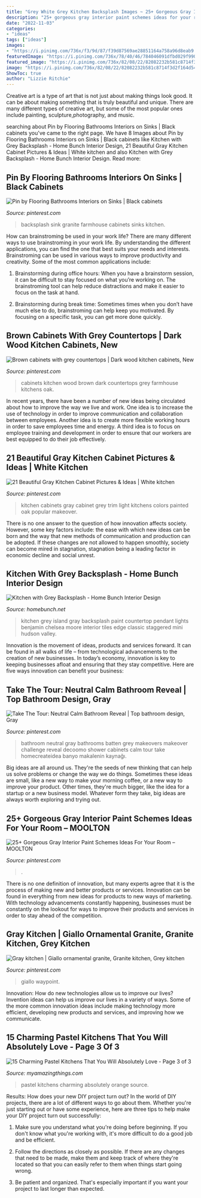```yaml
---
title: "Grey White Grey Kitchen Backsplash Images ~ 25+ Gorgeous Gray Interior Paint Schemes Ideas For Your Room – Moolton"
description: "25+ gorgeous gray interior paint schemes ideas for your room – moolton"
date: "2022-11-03"
categories:
- "ideas"
tags: ["ideas"]
images:
- "https://i.pinimg.com/736x/f3/9d/87/f39d87569ae28851164a758a96d8eab9.jpg"
featuredImage: "https://i.pinimg.com/736x/78/40/46/784046091dfbd029f990bc88bbdc283b--neutral-bathroom-gray-bathrooms.jpg"
featured_image: "https://i.pinimg.com/736x/82/08/22/82082232b581c8714f3d2f164d54031d.jpg"
image: "https://i.pinimg.com/736x/82/08/22/82082232b581c8714f3d2f164d54031d.jpg"
ShowToc: true
author: "Lizzie Ritchie"
---
```



Creative art is a type of art that is not just about making things look good. It can be about making something that is truly beautiful and unique. There are many different types of creative art, but some of the most popular ones include painting, sculpture,photography, and music.

	

		
searching about Pin by Flooring Bathrooms Interiors on Sinks | Black cabinets you've came to the right page. We have 8 Images about Pin by Flooring Bathrooms Interiors on Sinks | Black cabinets like Kitchen with Grey Backsplash - Home Bunch Interior Design, 21 Beautiful Gray Kitchen Cabinet Pictures &amp; Ideas | White kitchen and also Kitchen with Grey Backsplash - Home Bunch Interior Design. Read more:
		
    
## Pin By Flooring Bathrooms Interiors On Sinks | Black Cabinets

<img loading=lazy src="https://i.pinimg.com/736x/8d/46/30/8d46301e328e9cec6d6369ba67994152.jpg" onerror="this.onerror=null;this.src='https://tse4.mm.bing.net/th?id=OIP.wNGatZuPhG5FkSx8blVbQwHaLG&amp;pid=15.1';" alt="Pin by Flooring Bathrooms Interiors on Sinks | Black cabinets">

_Source: pinterest.com_

>backsplash sink granite farmhouse cabinets sinks kitchen. 

	

How can brainstroming be used in your work life?
There are many different ways to use brainstroming in your work life. By understanding the different applications, you can find the one that best suits your needs and interests. Brainstroming can be used in various ways to improve productivity and creativity. Some of the most common applications include:
1) Brainstorming during office hours: When you have a brainstorm session, it can be difficult to stay focused on what you’re working on. The brainstroming tool can help reduce distractions and make it easier to focus on the task at hand.

2) Brainstorming during break time: Sometimes times when you don’t have much else to do, brainstroming can help keep you motivated. By focusing on a specific task, you can get more done quickly.

    
## Brown Cabinets With Grey Countertops | Dark Wood Kitchen Cabinets, New

<img loading=lazy src="https://i.pinimg.com/736x/f0/ad/eb/f0adebc004bcbacba40934acf3355796.jpg" onerror="this.onerror=null;this.src='https://tse4.mm.bing.net/th?id=OIP.BpXg-xyD3mUdTFiBbOhiEgHaKo&amp;pid=15.1';" alt="Brown cabinets with grey countertops | Dark wood kitchen cabinets, New">

_Source: pinterest.com_

>cabinets kitchen wood brown dark countertops grey farmhouse kitchens oak. 

	

In recent years, there have been a number of new ideas being circulated about how to improve the way we live and work. One idea is to increase the use of technology in order to improve communication and collaboration between employees. Another idea is to create more flexible working hours in order to save employees time and energy. A third idea is to focus on employee training and development in order to ensure that our workers are best equipped to do their job effectively.

    
## 21 Beautiful Gray Kitchen Cabinet Pictures &amp; Ideas | White Kitchen

<img loading=lazy src="https://i.pinimg.com/736x/f3/9d/87/f39d87569ae28851164a758a96d8eab9.jpg" onerror="this.onerror=null;this.src='https://tse2.mm.bing.net/th?id=OIP.ZTp1XK59LmHKTlPfanQYygHaLG&amp;pid=15.1';" alt="21 Beautiful Gray Kitchen Cabinet Pictures &amp; Ideas | White kitchen">

_Source: pinterest.com_

>kitchen cabinets gray cabinet grey trim light kitchens colors painted oak popular makeover. 

	

There is no one answer to the question of how innovation affects society. However, some key factors include: the ease with which new ideas can be born and the way that new methods of communication and production can be adopted. If these changes are not allowed to happen smoothly, society can become mired in stagnation, stagnation being a leading factor in economic decline and social unrest.

    
## Kitchen With Grey Backsplash - Home Bunch Interior Design

<img loading=lazy src="http://www.homebunch.net/wp-content/uploads/2018/01/Benjamin-Moore-Chelsea-Gray-Paint-Color-Grey-island-paint-color-Benjamin-Moore-Chelsea-Gray.jpg" onerror="this.onerror=null;this.src='https://tse1.mm.bing.net/th?id=OIP.KvWSW4Oxe4XVbJbEaO_TJwHaLL&amp;pid=15.1';" alt="Kitchen with Grey Backsplash - Home Bunch Interior Design">

_Source: homebunch.net_

>kitchen grey island gray backsplash paint countertop pendant lights benjamin chelsea moore interior tiles edge classic staggered mini hudson valley. 

	

Innovation is the movement of ideas, products and services forward. It can be found in all walks of life – from technological advancements to the creation of new businesses. In today’s economy, innovation is key to keeping businesses afloat and ensuring that they stay competitive. Here are five ways innovation can benefit your business: 

    
## Take The Tour: Neutral Calm Bathroom Reveal | Top Bathroom Design, Gray

<img loading=lazy src="https://i.pinimg.com/736x/78/40/46/784046091dfbd029f990bc88bbdc283b--neutral-bathroom-gray-bathrooms.jpg" onerror="this.onerror=null;this.src='https://tse1.mm.bing.net/th?id=OIP.QGtGYzN5Al_698jedRGvJgHaJ3&amp;pid=15.1';" alt="Take The Tour: Neutral Calm Bathroom Reveal | Top bathroom design, Gray">

_Source: pinterest.com_

>bathroom neutral gray bathrooms batten grey makeovers makeover challenge reveal decoomo shower cabinets calm tour take homecreateidea banyo makalenin kaynağı. 

	

Big ideas are all around us. They're the seeds of new thinking that can help us solve problems or change the way we do things. Sometimes these ideas are small, like a new way to make your morning coffee, or a new way to improve your product. Other times, they're much bigger, like the idea for a startup or a new business model. Whatever form they take, big ideas are always worth exploring and trying out.

    
## 25+ Gorgeous Gray Interior Paint Schemes Ideas For Your Room – MOOLTON

<img loading=lazy src="https://i.pinimg.com/736x/82/08/22/82082232b581c8714f3d2f164d54031d.jpg" onerror="this.onerror=null;this.src='https://tse1.mm.bing.net/th?id=OIP.3KMk3bI6RlGmD3wmLfQk9gHaLG&amp;pid=15.1';" alt="25+ Gorgeous Gray Interior Paint Schemes Ideas For Your Room – MOOLTON">

_Source: pinterest.com_

>. 

	

There is no one definition of innovation, but many experts agree that it is the process of making new and better products or services. Innovation can be found in everything from new ideas for products to new ways of marketing. With technology advancements constantly happening, businesses must be constantly on the lookout for ways to improve their products and services in order to stay ahead of the competition.

    
## Gray Kitchen | Giallo Ornamental Granite, Granite Kitchen, Grey Kitchen

<img loading=lazy src="https://i.pinimg.com/736x/51/60/da/5160dab2f7d7012ad81f5df53d24307b.jpg" onerror="this.onerror=null;this.src='https://tse4.mm.bing.net/th?id=OIP._5_ZBprAaumy7hGYDLtGUgHaHa&amp;pid=15.1';" alt="Gray kitchen | Giallo ornamental granite, Granite kitchen, Grey kitchen">

_Source: pinterest.com_

>giallo waypoint. 

	

Innovation: How do new technologies allow us to improve our lives?
Invention ideas can help us improve our lives in a variety of ways. Some of the more common innovation ideas include making technology more efficient, developing new products and services, and improving how we communicate.

    
## 15 Charming Pastel Kitchens That You Will Absolutely Love - Page 3 Of 3

<img loading=lazy src="https://myamazingthings.com/wp-content/uploads/2017/03/orange-and-blue.jpg" onerror="this.onerror=null;this.src='https://tse4.mm.bing.net/th?id=OIP.Q_7EDhdYJixmzZNJGLL_SAHaJ3&amp;pid=15.1';" alt="15 Charming Pastel Kitchens That You Will Absolutely Love - Page 3 of 3">

_Source: myamazingthings.com_

>pastel kitchens charming absolutely orange source. 

	

Results: How does your new DIY project turn out?
In the world of DIY projects, there are a lot of different ways to go about them. Whether you're just starting out or have some experience, here are three tips to help make your DIY project turn out successfully:
1. Make sure you understand what you're doing before beginning. If you don't know what you're working with, it's more difficult to do a good job and be efficient.

2. Follow the directions as closely as possible. If there are any changes that need to be made, make them and keep track of where they're located so that you can easily refer to them when things start going wrong.

3. Be patient and organized. That's especially important if you want your project to last longer than expected.


